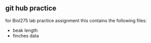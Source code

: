 ## git hub practice

for Biol275 lab practice assignment
this contains the following files:
- beak length
- finches data
